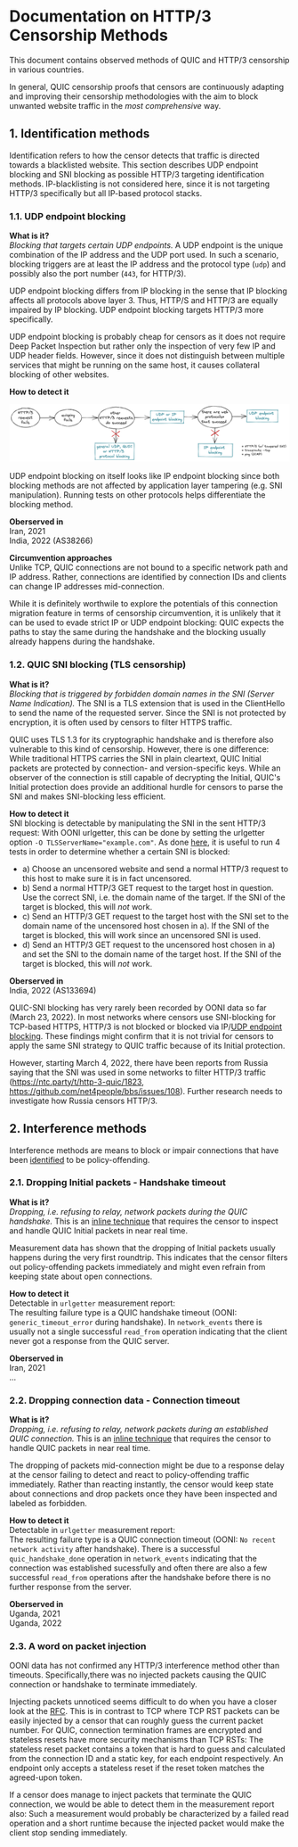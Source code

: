 # Documentation on HTTP/3 Censorship Methods

This document contains observed methods of QUIC and HTTP/3 censorship in various countries.

In general, QUIC censorship proofs that censors are continuously adapting and improving their censorship methodologies with the aim to block unwanted website traffic in the *most comprehensive* way. 

## 1. Identification methods
Identification refers to how the censor detects that traffic is directed towards a blacklisted website. This section describes UDP endpoint blocking and SNI blocking as possible HTTP/3 targeting identification methods. IP-blacklisting is not considered here, since it is not targeting HTTP/3 specifically but all IP-based protocol stacks.


### 1.1. UDP endpoint blocking

**What is it?** <br/>
*Blocking that targets certain UDP endpoints.* A UDP endpoint is the unique combination of the IP address and the UDP port used. 
In such a scenario, blocking triggers are at least the IP address and the protocol type (`udp`) and possibly also the 
port number (`443`, for HTTP/3).

UDP endpoint blocking differs from IP blocking in the sense that IP blocking affects all protocols above layer 3. Thus, HTTP/S and HTTP/3 are equally impaired by IP blocking. UDP endpoint blocking targets HTTP/3 more specifically.

UDP endpoint blocking is probably cheap for censors as it does not require Deep Packet Inspection but rather only the inspection of very few IP and UDP header fields. However, since it does not distinguish between multiple services that might be running on the same host, it causes collateral blocking of other websites.

**How to detect it**<br/>

<img src="images/detect_udp_endpoint_blocking_quer.png" alt="decision tree udp endpoint blocking"/>

UDP endpoint blocking on itself looks like IP endpoint blocking since both blocking methods are not affected by application layer tampering (e.g. SNI manipulation). Running tests on other protocols helps differentiate the blocking method. <br/>

**Oberserved in**<br/>
Iran, 2021 <br/>
India, 2022 (AS38266)

**Circumvention approaches**<br/>
Unlike TCP, QUIC connections are not bound to a specific network path and IP address. Rather, connections are identified by connection IDs and clients can change IP addresses mid-connection. 

While it is definitely worthwile to explore the potentials of this connection migration feature in terms of censorship circumvention, it is unlikely that it can be used to evade strict IP or UDP endpoint blocking: QUIC expects the paths to stay the same during the handshake and the blocking usually already happens during the handshake.

### 1.2. QUIC SNI blocking (TLS censorship)

**What is it?**</br>
*Blocking that is triggered by forbidden domain names in the SNI (Server Name Indication).* The SNI is a TLS extension that is used in the ClientHello to send the name of the requested server. Since the SNI is not protected by encryption, it is often used by censors to filter HTTPS traffic. 

QUIC uses TLS 1.3 for its cryptographic handshake and is therefore also vulnerable to this kind of censorship. However, there is one difference: While traditional HTTPS carries the SNI in plain cleartext, QUIC Initial packets are protected by connection- and version-specific keys. While an observer of the connection is still capable of decrypting the Initial, QUIC's Initial protection does provide an additional hurdle for censors to parse the SNI and makes SNI-blocking less efficient. 

**How to detect it**<br/>
SNI blocking is detectable by manipulating the SNI in the sent HTTP/3 request: With OONI urlgetter, this can be done by setting the urlgetter option ```-O TLSServerName="example.com"```.
As done [here](https://ooni.org/post/2020-tls-blocking-india/), it is useful to run 4 tests in order to determine whether a certain SNI is blocked:
* a) Choose an uncensored website and send a normal HTTP/3 request to this host to make sure it is in fact uncensored.
* b) Send a normal HTTP/3 GET request to the target host in question. Use the correct SNI, i.e. the domain name of the target. If the SNI of the target is blocked, this will *not* work.
* c) Send an HTTP/3 GET request to the target host with the SNI set to the domain name of the uncensored host chosen in a). If the SNI of the target is blocked, this will work since an uncensored SNI is used.
* d) Send an HTTP/3 GET request to the uncensored host chosen in a) and set the SNI to the domain name of the target host. If the SNI of the target is blocked, this will *not* work.


**Oberserved in**<br/>
India, 2022 (AS133694) <br/>

QUIC-SNI blocking has very rarely been recorded by OONI data so far (March 23, 2022). In most networks where censors use SNI-blocking for TCP-based HTTPS, HTTP/3 is not blocked or blocked via IP/[UDP endpoint blocking](#11-udp-endpoint-blocking). These findings might confirm that it is not trivial for censors to apply the same SNI strategy to QUIC traffic because of its Initial protection.

However, starting March 4, 2022, there have been reports from Russia saying that the SNI was used in some networks to filter HTTP/3 traffic (https://ntc.party/t/http-3-quic/1823, https://github.com/net4people/bbs/issues/108). Further research needs to investigate how Russia censors HTTP/3.


## 2. Interference methods
Interference methods are means to block or impair connections that have been [identified](#1-identification-methods) to be policy-offending.

### 2.1. Dropping Initial packets - Handshake timeout
**What is it?**</br>
*Dropping, i.e. refusing to relay, network packets during the QUIC handshake.*
This is an [inline technique](https://datatracker.ietf.org/doc/html/draft-irtf-pearg-censorship-05#section-5.2.2) that requires the censor to inspect and handle QUIC Initial packets in near real time.

Measurement data has shown that the dropping of Initial packets usually happens during the very first roundtrip. This indicates that the censor filters out policy-offending packets immediately and might even refrain from keeping state about open connections.

**How to detect it**<br/>
Detectable in ```urlgetter``` measurement report: <br/>
The resulting failure type is a QUIC handshake timeout (OONI: ```generic_timeout_error``` during handshake). In ```network_events``` there is usually not a single successful ```read_from``` operation indicating that the client never got a response from the QUIC server.

**Oberserved in**<br/>
Iran, 2021 <br/>
...


### 2.2. Dropping connection data - Connection timeout
**What is it?**</br>
*Dropping, i.e. refusing to relay, network packets during an established QUIC connection.*
This is an [inline technique](https://datatracker.ietf.org/doc/html/draft-irtf-pearg-censorship-05#section-5.2.2) that requires the censor to handle QUIC packets in near real time.

The dropping of packets mid-connection might be due to a response delay at the censor failing to detect and react to policy-offending traffic immediately. Rather than reacting instantly, the censor would keep state about connections and drop packets once they have been inspected and labeled as forbidden.

**How to detect it**<br/>
Detectable in ```urlgetter``` measurement report: <br/>
The resulting failure type is a QUIC connection timeout (OONI: ```No recent network activity``` after handshake). There is a successful ```quic_handshake_done``` operation in ```network_events``` indicating that the connection was established sucessfully and often there are also a few successful ```read_from``` operations after the handshake before there is no further response from the server.

**Oberserved in**<br/>
Uganda, 2021 <br/>
Uganda, 2022

### 2.3. A word on packet injection
OONI data has not confirmed any HTTP/3 interference method other than timeouts. Specifically,there was no injected packets causing the QUIC connection or handshake to terminate immediately. 

Injecting packets unnoticed seems difficult to do when you have a closer look at the [RFC](). This is in contrast to TCP where TCP RST packets can be easily injected by a censor that can roughly guess the current packet number. For QUIC, connection termination frames are encrypted and stateless resets have more security mechanisms than TCP RSTs: The stateless reset packet contains a token that is hard to guess and calculated from the connection ID and a static key, for each endpoint respectively. An endpoint only accepts a stateless reset if the reset token matches the agreed-upon token.

If a censor does manage to inject packets that terminate the QUIC connection, we would be able to detect them in the measurement report also: Such a measurement would probably be characterized by a failed read operation and a short runtime because the injected packet would make the client stop sending immediately.